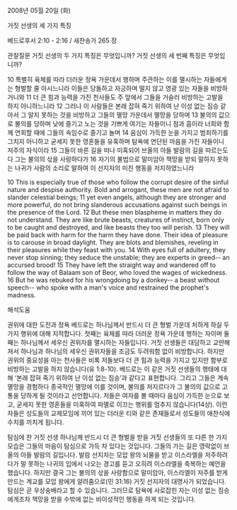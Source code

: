 2008년 05월 20일 (화)

거짓 선생의 세 가지 특징



베드로후서 2:10 - 2:16 / 새찬송가 265 장


관찰질문
거짓 선생의 두 가지 특징은 무엇입니까? 
거짓 선생의 세 번째 특징은 무엇입니까? 

10 특별히 육체를 따라 더러운 정욕 가운데서 행하며 주관하는 이를 멸시하는 자들에게는 형벌할 줄 아시느니라 이들은 당돌하고 자긍하며 떨지 않고 영광 있는 자들을 비방하거니와 11 더 큰 힘과 능력을 가진 천사들도 주 앞에서 그들을 거슬러 비방하는 고발을 하지 아니하느니라 12 그러나 이 사람들은 본래 잡혀 죽기 위하여 난 이성 없는 짐승 같아서 그 알지 못하는 것을 비방하고 그들의 멸망 가운데서 멸망을 당하며 13 불의의 값으로 불의를 당하며 낮에 즐기고 노는 것을 기쁘게 여기는 자들이니 점과 흠이라 너희와 함께 연회할 때에 그들의 속임수로 즐기고 놀며 14 음심이 가득한 눈을 가지고 범죄하기를 그치지 아니하고 굳세지 못한 영혼들을 유혹하며 탐욕에 연단된 마음을 가진 자들이니 저주의 자식이라 15 그들이 바른 길을 떠나 미혹되어 브올의 아들 발람의 길을 따르는도다 그는 불의의 삯을 사랑하다가 16 자기의 불법으로 말미암아 책망을 받되 말하지 못하는 나귀가 사람의 소리로 말하여 이 선지자의 미친 행동을 저지하였느니라  

10 This is especially true of those who follow the corrupt desire of the sinful nature and despise authority. Bold and arrogant, these men are not afraid to slander celestial beings; 11 yet even angels, although they are stronger and more powerful, do not bring slanderous accusations against such beings in the presence of the Lord. 12 But these men blaspheme in matters they do not understand. They are like brute beasts, creatures of instinct, born only to be caught and destroyed, and like beasts they too will perish. 13 They will be paid back with harm for the harm they have done. Their idea of pleasure is to carouse in broad daylight. They are blots and blemishes, reveling in their pleasures while they feast with you. 
14 With eyes full of adultery, they never stop sinning; they seduce the unstable; they are experts in greed-- an accursed brood! 15 They have left the straight way and wandered off to follow the way of Balaam son of Beor, who loved the wages of wickedness. 16 But he was rebuked for his wrongdoing by a donkey-- a beast without speech-- who spoke with a man's voice and restrained the prophet's madness.

해석도움





권위에 대한 도전과 정욕  베드로는 하나님께서 반드시 더 큰 형벌 가운데 처하게 하실 두 가지 행위에 대해 지적합니다. 첫째는 육체를 따라 더러운 정욕 가운데 행하는 자이며 둘째는 하나님께서 세우신 권위자를 멸시하는 자들입니다. 거짓 선생들은 대담하고 교만해져서 하나님과 하나님의 세우신 권위자들을 조금도 두려워함 없이 비방합니다. 하지만 권위의 중요성을 아는 천사들은 비록 저들보다 더 큰 힘과 능력을 가지고 있지만 함부로 비방하는 고발을 하지 않습니다(유 1:8-10). 베드로는 이 같은 거짓 선생들의 행태에 대해 ‘본래 잡혀 죽기 위하여 난 이성 없는 짐승’과 같다고 표현합니다. 그리고 그들은 계속 멸망을 경험하다 종국적인 멸망에 이를 것이며, 불의를 저지르다가 그 불의의 값으로 고통을 당하게 될 것이라고 선언합니다. 저들은 여자를 볼 때마다 음심이 가득한 눈으로 보고, 굳세지 못한 영혼들을 미혹하여 파멸로 이끄는 행위를 멈추지 않습니다(14상). 이런 자들은 성도들의 교제모임에 끼어 있는 더러운 티와 같은 존재들로서 성도들의 애찬식에 수치를 끼치게 됩니다.  

탐심에 찬 거짓 선생  하나님께 반드시 더 큰 형벌을 받을 거짓 선생들의 또 다른 한 가지 모습은 그들의 마음이 탐심으로 가득 차 있다는 것입니다. 그들의 가는 길은 영락없이 브올의 아들 발람의 길입니다. 발람 선지자는 모압 왕의 뇌물을 받고 이스라엘을 저주하려다가 말 못하는 나귀의 입에서 나오는 경고를 듣고 오히려 이스라엘을 축복하는 예언을 했습니다. 하지만 결국 그는 불의의 삯을 사랑함으로 말미암아, 이스라엘이 저주를 받게 만드는 계교를 모압 왕에게 알려줌으로(민 31:16) 거짓 선지자의 대명사가 되었습니다. 탐심은 곧 우상숭배라고 할 수 있습니다. 그러므로 탐욕에 사로잡힌 자는 이성 없는 짐승에게조차 책망을 받을 수밖에 없는 비이성적인 행동을 하게 되는 것입니다.